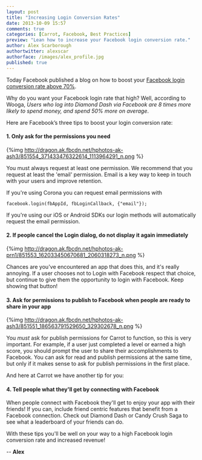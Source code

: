 ```yaml
---
layout: post
title: "Increasing Login Conversion Rates"
date: 2013-10-09 15:57
comments: true
categories: [Carrot, Facebook, Best Practices]
preview: "Lean how to increase your Facebook login conversion rate."
author: Alex Scarborough
authortwitter: alexscar
authorface: /images/alex_profile.jpg
published: true
---
```


Today Facebook published a blog on how to boost your [Facebook login conversion rate above 70%](http://developers.facebook.com/blog/post/2013/10/09/3-ways-to-boost-your-facebook-login-conversion-rate-above-70/).

Why do you want your Facebook login rate that high? Well, according to Wooga, *Users who log into Diamond Dash via Facebook are 8 times more likely to spend money, and spend 50% more on average*.

Here are Facebook’s three tips to boost your login conversion rate:

#### 1. Only ask for the permissions you need  
{%img http://dragon.ak.fbcdn.net/hphotos-ak-ash3/851554_371433476322614_1113964291_n.png %}

You must always request at least one permission. We recommend that you request at least the 'email' permission. Email is a key way to keep in touch with your users and improve retention.

If you're using Corona you can request email permissions with

    facebook.login(fbAppId, fbLoginCallback, {"email"});

If you're using our iOS or Android SDKs our login methods will automatically request the email permission.

#### 2. If people cancel the Login dialog, do not display it again immediately  
{%img http://dragon.ak.fbcdn.net/hphotos-ak-prn1/851553_162033450670681_2060318273_n.png %}

Chances are you've encountered an app that does this, and it's really annoying. If a user chooses not to Login with Facebook respect that choice, but continue to give them the opportunity to login with Facebook. Keep showing that button!

#### 3. Ask for permissions to publish to Facebook when people are ready to share in your app  
{%img http://dragon.ak.fbcdn.net/hphotos-ak-ash3/851551_186563791529650_329302678_n.png %}

You *must* ask for publish permissions for Carrot to function, so this is very important. For example, if a user just completed a level or earned a high score, you should prompt the user to share their accomplishments to Facebook. You can ask for read and publish permissions at the same time, but only if it makes sense to ask for publish permissions in the first place.

And here at Carrot we have another tip for you:  
#### 4. Tell people what they'll get by connecting with Facebook  

When people connect with Facebook they'll get to enjoy your app with their friends! If you can, include friend centric features that benefit from a Facebook connection. Check out Diamond Dash or Candy Crush Saga to see what a leaderboard of your friends can do.

With these tips you'll be well on your way to a high Facebook login conversion rate and increased revenue!

-- __Alex__